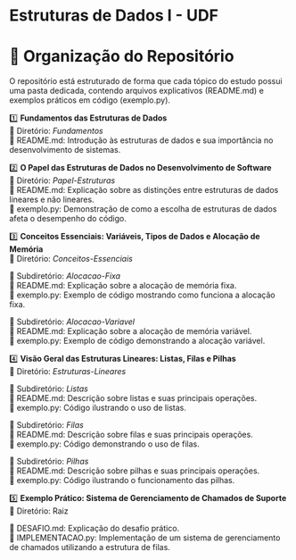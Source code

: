 # Estruturas de Dados I - UDF

# 📂 **Organização do Repositório**  
O repositório está estruturado de forma que cada tópico do estudo possui uma pasta dedicada, contendo arquivos explicativos (README.md) e exemplos práticos em código (exemplo.py).

1️⃣ **Fundamentos das Estruturas de Dados**  
📁 Diretório: *Fundamentos*  
📄 README.md: Introdução às estruturas de dados e sua importância no desenvolvimento de sistemas.

2️⃣ **O Papel das Estruturas de Dados no Desenvolvimento de Software**  
📁 Diretório: *Papel-Estruturas*  
📄 README.md: Explicação sobre as distinções entre estruturas de dados lineares e não lineares.  
📄 exemplo.py: Demonstração de como a escolha de estruturas de dados afeta o desempenho do código.

3️⃣ **Conceitos Essenciais: Variáveis, Tipos de Dados e Alocação de Memória**  
📁 Diretório: *Conceitos-Essenciais*  

📁 Subdiretório: *Alocacao-Fixa*  
📄 README.md: Explicação sobre a alocação de memória fixa.  
📄 exemplo.py: Exemplo de código mostrando como funciona a alocação fixa.

📁 Subdiretório: *Alocacao-Variavel*  
📄 README.md: Explicação sobre a alocação de memória variável.  
📄 exemplo.py: Exemplo de código demonstrando a alocação variável.

4️⃣ **Visão Geral das Estruturas Lineares: Listas, Filas e Pilhas**  
📁 Diretório: *Estruturas-Lineares*  

📁 Subdiretório: *Listas*  
📄 README.md: Descrição sobre listas e suas principais operações.  
📄 exemplo.py: Código ilustrando o uso de listas.

📁 Subdiretório: *Filas*  
📄 README.md: Descrição sobre filas e suas principais operações.  
📄 exemplo.py: Código demonstrando o uso de filas.

📁 Subdiretório: *Pilhas*  
📄 README.md: Descrição sobre pilhas e suas principais operações.  
📄 exemplo.py: Código ilustrando o funcionamento das pilhas.

5️⃣ **Exemplo Prático: Sistema de Gerenciamento de Chamados de Suporte**  
📁 Diretório: Raiz  

📄 DESAFIO.md: Explicação do desafio prático.  
📄 IMPLEMENTACAO.py: Implementação de um sistema de gerenciamento de chamados utilizando a estrutura de filas.
